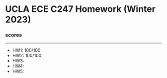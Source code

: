 # UCLA ECE C247 Homework (Winter 2023)

### scores
***
+ HW1: 100/100
+ HW2: 100/100
+ HW3: 
+ HW4: 
+ HW5: 
